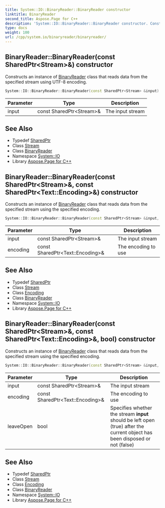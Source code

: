 ```yaml
---
title: System::IO::BinaryReader::BinaryReader constructor
linktitle: BinaryReader
second_title: Aspose.Page for C++
description: 'System::IO::BinaryReader::BinaryReader constructor. Constructs an instance of BinaryReader class that reads data from the specified stream using UTF-8 encoding in C++.'
type: docs
weight: 100
url: /cpp/system.io/binaryreader/binaryreader/
---
```

## BinaryReader::BinaryReader(const SharedPtr\<Stream\>\&) constructor


Constructs an instance of [BinaryReader](../) class that reads data from the specified stream using UTF-8 encoding.

```cpp
System::IO::BinaryReader::BinaryReader(const SharedPtr<Stream> &input)
```


| Parameter | Type | Description |
| --- | --- | --- |
| input | const SharedPtr\<Stream\>\& | The input stream |

## See Also

* Typedef [SharedPtr](../../../system/sharedptr/)
* Class [Stream](../../stream/)
* Class [BinaryReader](../)
* Namespace [System::IO](../../)
* Library [Aspose.Page for C++](../../../)
## BinaryReader::BinaryReader(const SharedPtr\<Stream\>\&, const SharedPtr\<Text::Encoding\>\&) constructor


Constructs an instance of [BinaryReader](../) class that reads data from the specified stream using the specified encoding.

```cpp
System::IO::BinaryReader::BinaryReader(const SharedPtr<Stream> &input, const SharedPtr<Text::Encoding> &encoding)
```


| Parameter | Type | Description |
| --- | --- | --- |
| input | const SharedPtr\<Stream\>\& | The input stream |
| encoding | const SharedPtr\<Text::Encoding\>\& | The encoding to use |

## See Also

* Typedef [SharedPtr](../../../system/sharedptr/)
* Class [Stream](../../stream/)
* Class [Encoding](../../../system.text/encoding/)
* Class [BinaryReader](../)
* Namespace [System::IO](../../)
* Library [Aspose.Page for C++](../../../)
## BinaryReader::BinaryReader(const SharedPtr\<Stream\>\&, const SharedPtr\<Text::Encoding\>\&, bool) constructor


Constructs an instance of [BinaryReader](../) class that reads data from the specified stream using the specified encoding.

```cpp
System::IO::BinaryReader::BinaryReader(const SharedPtr<Stream> &input, const SharedPtr<Text::Encoding> &encoding, bool leaveOpen)
```


| Parameter | Type | Description |
| --- | --- | --- |
| input | const SharedPtr\<Stream\>\& | The input stream |
| encoding | const SharedPtr\<Text::Encoding\>\& | The encoding to use |
| leaveOpen | bool | Specifies whether the stream **input** should be left open (true) after the current object has been disposed or not (false) |

## See Also

* Typedef [SharedPtr](../../../system/sharedptr/)
* Class [Stream](../../stream/)
* Class [Encoding](../../../system.text/encoding/)
* Class [BinaryReader](../)
* Namespace [System::IO](../../)
* Library [Aspose.Page for C++](../../../)
